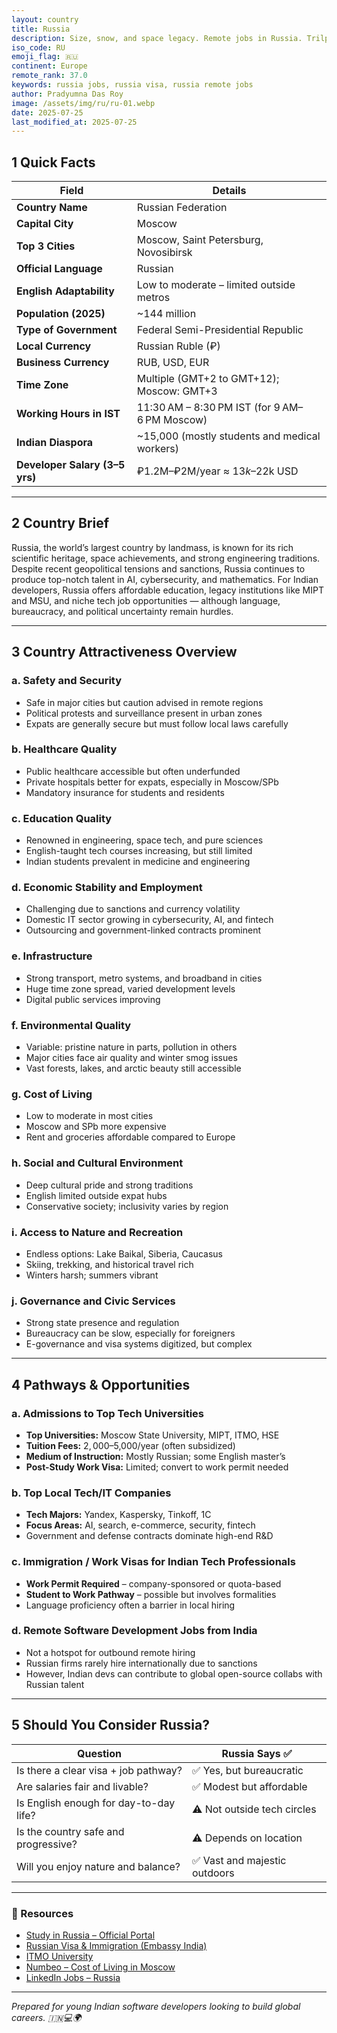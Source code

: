 ```yaml
---
layout: country
title: Russia
description: Size, snow, and space legacy. Remote jobs in Russia. Trilp AI curated info. Indians in Russia.
iso_code: RU
emoji_flag: 🇷🇺
continent: Europe
remote_rank: 37.0
keywords: russia jobs, russia visa, russia remote jobs
author: Pradyumna Das Roy
image: /assets/img/ru/ru-01.webp
date: 2025-07-25
last_modified_at: 2025-07-25
---
```


## 1 Quick Facts

| Field                          | Details                                       |
| ------------------------------ | --------------------------------------------- |
| **Country Name**               | Russian Federation                            |
| **Capital City**               | Moscow                                        |
| **Top 3 Cities**               | Moscow, Saint Petersburg, Novosibirsk         |
| **Official Language**          | Russian                                       |
| **English Adaptability**       | Low to moderate – limited outside metros      |
| **Population (2025)**          | ~144 million                                  |
| **Type of Government**         | Federal Semi-Presidential Republic            |
| **Local Currency**             | Russian Ruble (₽)                             |
| **Business Currency**          | RUB, USD, EUR                                 |
| **Time Zone**                  | Multiple (GMT+2 to GMT+12); Moscow: GMT+3     |
| **Working Hours in IST**       | 11:30 AM – 8:30 PM IST (for 9 AM–6 PM Moscow) |
| **Indian Diaspora**            | ~15,000 (mostly students and medical workers) |
| **Developer Salary (3–5 yrs)** | ₽1.2M–₽2M/year ≈ $13k–$22k USD                |

---

## 2 Country Brief

Russia, the world’s largest country by landmass, is known for its rich scientific heritage, space achievements, and strong engineering traditions. Despite recent geopolitical tensions and sanctions, Russia continues to produce top-notch talent in AI, cybersecurity, and mathematics. For Indian developers, Russia offers affordable education, legacy institutions like MIPT and MSU, and niche tech job opportunities — although language, bureaucracy, and political uncertainty remain hurdles.

---

## 3 Country Attractiveness Overview

### a. Safety and Security

- Safe in major cities but caution advised in remote regions
- Political protests and surveillance present in urban zones
- Expats are generally secure but must follow local laws carefully

### b. Healthcare Quality

- Public healthcare accessible but often underfunded
- Private hospitals better for expats, especially in Moscow/SPb
- Mandatory insurance for students and residents

### c. Education Quality

- Renowned in engineering, space tech, and pure sciences
- English-taught tech courses increasing, but still limited
- Indian students prevalent in medicine and engineering

### d. Economic Stability and Employment

- Challenging due to sanctions and currency volatility
- Domestic IT sector growing in cybersecurity, AI, and fintech
- Outsourcing and government-linked contracts prominent

### e. Infrastructure

- Strong transport, metro systems, and broadband in cities
- Huge time zone spread, varied development levels
- Digital public services improving

### f. Environmental Quality

- Variable: pristine nature in parts, pollution in others
- Major cities face air quality and winter smog issues
- Vast forests, lakes, and arctic beauty still accessible

### g. Cost of Living

- Low to moderate in most cities
- Moscow and SPb more expensive
- Rent and groceries affordable compared to Europe

### h. Social and Cultural Environment

- Deep cultural pride and strong traditions
- English limited outside expat hubs
- Conservative society; inclusivity varies by region

### i. Access to Nature and Recreation

- Endless options: Lake Baikal, Siberia, Caucasus
- Skiing, trekking, and historical travel rich
- Winters harsh; summers vibrant

### j. Governance and Civic Services

- Strong state presence and regulation
- Bureaucracy can be slow, especially for foreigners
- E-governance and visa systems digitized, but complex

---

## 4 Pathways & Opportunities

### a. Admissions to Top Tech Universities

- **Top Universities:** Moscow State University, MIPT, ITMO, HSE
- **Tuition Fees:** $2,000–$5,000/year (often subsidized)
- **Medium of Instruction:** Mostly Russian; some English master’s
- **Post-Study Work Visa:** Limited; convert to work permit needed

### b. Top Local Tech/IT Companies

- **Tech Majors:** Yandex, Kaspersky, Tinkoff, 1C
- **Focus Areas:** AI, search, e-commerce, security, fintech
- Government and defense contracts dominate high-end R&D

### c. Immigration / Work Visas for Indian Tech Professionals

- **Work Permit Required** – company-sponsored or quota-based
- **Student to Work Pathway** – possible but involves formalities
- Language proficiency often a barrier in local hiring

### d. Remote Software Development Jobs from India

- Not a hotspot for outbound remote hiring
- Russian firms rarely hire internationally due to sanctions
- However, Indian devs can contribute to global open-source collabs with Russian talent

---

## 5 Should You Consider Russia?

| Question                               | Russia Says ✅                |
| -------------------------------------- | ----------------------------- |
| Is there a clear visa + job pathway?   | ✅ Yes, but bureaucratic      |
| Are salaries fair and livable?         | ✅ Modest but affordable      |
| Is English enough for day-to-day life? | ⚠️ Not outside tech circles   |
| Is the country safe and progressive?   | ⚠️ Depends on location        |
| Will you enjoy nature and balance?     | ✅ Vast and majestic outdoors |

---

### 🔗 Resources

- [Study in Russia – Official Portal](https://studyinrussia.ru/)
- [Russian Visa & Immigration (Embassy India)](https://india.mid.ru/web/india-en/visa-information)
- [ITMO University](https://en.itmo.ru/)
- [Numbeo – Cost of Living in Moscow](https://www.numbeo.com/cost-of-living/in/Moscow)
- [LinkedIn Jobs – Russia](https://www.linkedin.com/jobs/search/?location=Russia)

---

_Prepared for young Indian software developers looking to build global careers. 🇮🇳💻🌍_
